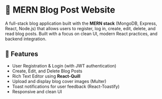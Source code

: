 # 📝 MERN Blog Post Website

A full-stack blog application built with the **MERN stack** (MongoDB, Express, React, Node.js) that allows users to register, log in, create, edit, delete, and read blog posts. Built with a focus on clean UI, modern 
React practices, and backend integration.

## 🚀 Features

- User Registration & Login (with JWT authentication)
- Create, Edit, and Delete Blog Posts
- Rich Text Editor using **React-Quill**
- Upload and display blog cover images (Multer)
- Toast notifications for user feedback (React-Toastify)
- Responsive and clean UI
